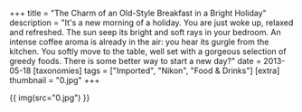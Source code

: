 +++
title = "The Charm of an Old-Style Breakfast in a Bright Holiday"
description = "It's a new morning of a holiday. You are just woke up, relaxed and refreshed.  The sun seep its bright and soft rays in your bedroom.  An intense coffee aroma is already in the air: you hear its gurgle from the kitchen. You softly move to the table, well set with a gorgeous selection of greedy foods. There is some better way to start a new day?"
date = 2013-05-18
[taxonomies]
tags = ["Imported", "Nikon", "Food & Drinks"]
[extra]
thumbnail = "0.jpg"
+++

{{ img(src="0.jpg") }}
